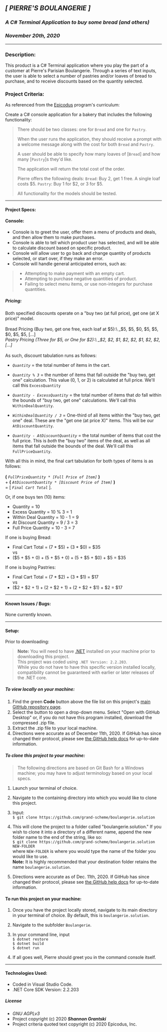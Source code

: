 ## _[ PIERRE'S BOULANGERIE ]_  

### _A C# Terminal Application to buy some bread (and others)_

### _November 20th, 2020_  
----------------------
### Description:

This product is a C# Terminal application where you play the part of a customer at Pierre's Parisian Boulangerie. Through a series of text inputs, the user is able to select a number of pastries and/or loaves of bread to purchase, and to receive discounts based on the quantity selected.

### Project Criteria:  

As referenced from the [Epicodus](https://epicodus.com) program's curriculum:  

Create a C# console application for a bakery that includes the following functionality:

> There should be two classes: one for `Bread` and one for `Pastry`.
>
> When the user runs the application, they should receive a prompt with a welcome message along with the cost for both `Bread` and `Pastry`.
>
> A user should be able to specify how many loaves of [`Bread`] and how many [`Pastry`]s they'd like.
>
> The application will return the total cost of the order.
>
> Pierre offers the following deals:
>    `Bread`: Buy 2, get 1 free. A single loaf costs $5.
>    `Pastry`: Buy 1 for $2, or 3 for $5.
>
> All functionality for the models should be tested.

-------------------------------

#### Project Specs:  
#### Console:
- Console is to greet the user, offer them a menu of products and deals, and then allow them to make purchases.
- Console is able to tell which product user has selected, and will be able to calculate discount based on specific product.
- Console will allow user to go back and change quantity of products selected, or start over, if they make an error.
- Console will handle general anticipated errors, such as:
> - Attempting to make payment with an empty cart.
> - Attempting to purchase negative quantities of product.
> - Failing to select menu items, or use non-integers for purchase quantities.

##### Pricing:
Both specified discounts operate on a "buy two (at full price), get one (at X price)" model.\
\
Bread Pricing (Buy two, get one free, each loaf at $5):\
 _$5, $5, $0, $5, $5, $0, $5, $5, [...]_\
Pastry Pricing (Three for $5, or One for $2):\
_$2, $2, $1, $2, $2, $1, $2, $2, [...]_\
\
As such, discount tabulation runs as follows:

- _`Quantity`_ = the total number of items in the cart.

- _`Quantity % 3`_ = the number of items that fall outside the "buy two, get one" calculation. This value (0, 1, or 2) is calculated at full price. We'll call this `ExcessQuantity`

- _`Quantity - ExcessQuantity`_ = the total number of items that _do_ fall within the bounds of "buy two, get one" calculations. We'll call this `WithinDealQuantity`.

- _`WithinDealQuantity / 3`_ = One-third of all items within the "buy two, get one" deal. These are the "get one (at price X)" items. This will be our `AtDiscountQuantity`. 

- _`Quantity - AtDiscountQuantity`_ = the total number of items that cost the full price. This is _both_ the "buy two" items of the deal, as well as all items that fall outside the bounds of the deal. We'll call this `FullPriceQuantity`.

With all this in mind, the final cart tabulation for both types of items is as follows:\
\
 **(** _`FullPriceQuantity * [Full Price of Item]`_ **)**\
+ 
**(** _`AtDiscountQuantity * [Discount Price of Item]`_ **)**\
= [ _`Final Cart Total`_ ].

Or, if one buys ten (10) items:
- Quantity = 10
- Excess Quantity = 10 % 3 = 1
- Within Deal Quantity = 10 - 1 = 9
- At Discount Quantity = 9 / 3 = 3
- Full Price Quantity = 10 - 3 = 7

If one is buying Bread: 
- Final Cart Total = (7 * $5) + (3 * $0) = $35\
vs
- ($5 + $5 + $0) + ($5 + $5 + $0) + ($5 + $5 + $0) + $5 = $35

If one is buying Pastries:
- Final Cart Total = (7 * $2) + (3 * $1) = $17\
vs
- ($2 + $2 + $1) + ($2 + $2 + $1) + ($2 + $2 + $1) + $2 = $17
------------------------------

#### Known Issues / Bugs:    
None currently known.

-------------------------------

#### Setup:

 Prior to downloading:
> **Note:** You will need to have [.NET](https://dotnet.microsoft.com/download/dotnet-core/2.2) installed on your machine prior to downloading this project.\
 This project was coded using `.NET Version: 2.2.203`.\
 While you do not have to have this specific version installed locally, compatibility cannot be guaranteed with earlier or later releases of the .NET core. 

##### To view locally on your machine:  
1. Find the green **Code** button above the file list on this project's [main GitHub repository page](https://github.com/grand-scheme/boulangerie.solution).
2. Select the button to open a drop-down menu. Select "Open with GitHub Desktop" or, if you do not have this program installed, download the compressed .zip file.
3. Extract the .zip file to your local machine.
4. Directions were accurate as of December 11th, 2020. If GitHub has since changed their protocol, please see [the GitHub help docs](https://docs.github.com/en) for up-to-date information.

##### To clone this project to your machine:  
> The following directions are based on Git Bash for a Windows machine; you may have to adjust terminology based on your local specs.
1. Launch your terminal of choice. 

2. Navigate to the containing directory into which you would like to clone this project.

3. Input:\
`$ git clone https://github.com/grand-scheme/boulangerie.solution`

4. This will clone the project to a folder called "boulangerie.solution." If you wish to clone it into a directory of a different name, append the new folder name to the end of the string, like so:\
`$ git clone https://github.com/grand-scheme/boulangerie.solution NEW-FOLDER`\
where `NEW-FOLDER` is where you would type the name of the folder you would like to use.\
**Note:** It is highly recommended that your destination folder retains the name `boulangerie.solution`.  

5. Directions were accurate as of Dec. 11th, 2020. If GitHub has since changed their protocol, please see [the GitHub help docs](https://docs.github.com/en) for up-to-date information.

#### To run this project on your machine:
1. Once you have the project locally stored, navigate to its main directory in your terminal of choice. By default, this is `boulangerie.solution`. 

2. Navigate to the subfolder `Boulangerie`.

3. In your command line, input\
`$ dotnet restore`\
`$ dotnet build`\
`$ dotnet run`

4. If all goes well, Pierre should greet you in the command console itself. 
-------------------------------

#### Technologies Used:  
- Coded in Visual Studio Code.
- .NET Core SDK Version: 2.2.203

##### License
- _GNU AGPLv3_  
- Project copyright (c) 2020 **_Shannon Grantski_**  
- Project criteria quoted text copyright (c) 2020 Epicodus, Inc.